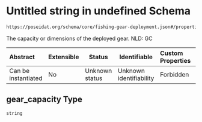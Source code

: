 # Untitled string in undefined Schema

```txt
https://poseidat.org/schema/core/fishing-gear-deployment.json#/properties/gear_capacity
```

The capacity or dimensions of the deployed gear. NLD: GC


| Abstract            | Extensible | Status         | Identifiable            | Custom Properties | Additional Properties | Access Restrictions | Defined In                                                                                         |
| :------------------ | ---------- | -------------- | ----------------------- | :---------------- | --------------------- | ------------------- | -------------------------------------------------------------------------------------------------- |
| Can be instantiated | No         | Unknown status | Unknown identifiability | Forbidden         | Allowed               | none                | [fishing-gear-deployment.json\*](schemas/core/fishing-gear-deployment.json "open original schema") |

## gear_capacity Type

`string`
